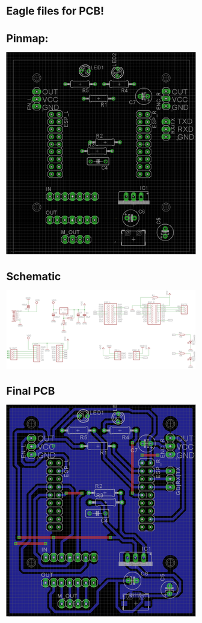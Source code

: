 # Eagle files for PCB!

# Pinmap: 
![rc car pinmap](pinmap.png "PCB Pinmap")

# Schematic
![schematic](schematic.png)

# Final PCB
![final_pcb](board.png)